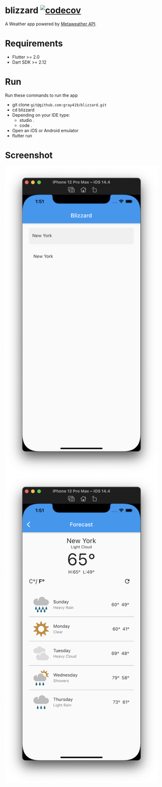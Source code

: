 # blizzard [![codecov](https://codecov.io/gh/gray419/blizzard/branch/master/graph/badge.svg?token=D8D88OVIBQ)](https://codecov.io/gh/gray419/blizzard)

A Weather app powered by [Metaweather API](https://www.metaweather.com/api/).

# Requirements
- Flutter >= 2.0
- Dart SDK >= 2.12

# Run
Run these commands to run the app
- git clone `git@github.com:gray419/blizzard.git`
- cd blizzard
- Depending on your IDE type:
    - studio .
    - code .
- Open an iOS or Android emulator
- flutter run

# Screenshot
![Search](screenshots/search_page.png)
![Forecast](screenshots/forecast_page.png)